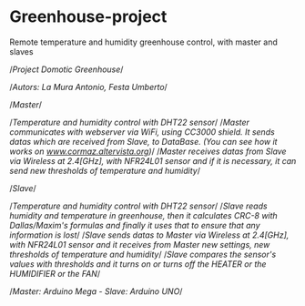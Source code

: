 # Greenhouse-project
Remote temperature and humidity greenhouse control, with master and slaves

/*Project Domotic Greenhouse*/

/*Autors: La Mura Antonio, Festa Umberto*/

/*Master*/

/*Temperature and humidity control with DHT22 sensor*/
/*Master communicates with webserver via WiFi, using CC3000 shield. It sends datas which are received from Slave, to DataBase. (You can see how it works on www.cormaz.altervista.org)*/
/*Master receives datas from Slave via Wireless at 2.4[GHz], with NFR24L01 sensor and if it is necessary, it can send new thresholds of temperature and humidity*/

/*Slave*/

/*Temperature and humidity control with DHT22 sensor*/
/*Slave reads humidity and temperature in greenhouse, then it calculates CRC-8 with Dallas/Maxim's formulas and finally it uses that to ensure that any information is lost*/
/*Slave sends datas to Master via Wireless at 2.4[GHz], with NFR24L01 sensor and it receives from Master new settings, new thresholds of temperature and humidity*/
/*Slave compares the sensor's values with thresholds and it turns on or turns off the HEATER or the HUMIDIFIER or the FAN*/

/*Master: Arduino Mega - Slave: Arduino UNO*/

